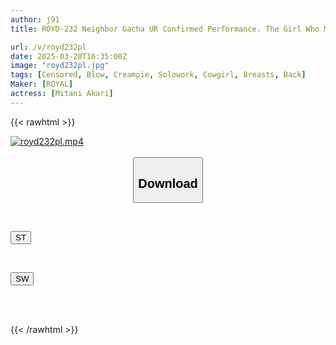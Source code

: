```yaml
---
author: j91
title: ROYD-232 Neighbor Gacha UR Confirmed Performance. The Girl Who Moved In Next Door Is A Beautiful-breasted Woman With No Bra And Nipples. Akane Mitani

url: /v/royd232pl
date: 2025-03-20T16:35:00Z
image: "royd232pl.jpg"
tags: [Censored, Blow, Creampie, Solowork, Cowgirl, Breasts, Back]
Maker: [ROYAL]
actress: [Mitani Akari]
---
```



{{< rawhtml >}}

<div class="video" data-videoid="7kG0dKxZZJtA0rl">
    <a href="javascript:;">
        <img src="/v/royd232pl/royd232pl.jpg" width="WIDTH" height="HEIGHT" alt="royd232pl.mp4" loading="lazy">
    </a>
</div>

<script type="text/javascript" src="https://j91.asia/asset/on-demand-st.js"></script>

<br>
  <link rel="stylesheet" href="https://j91.asia/asset/bs5.css">
  
  <center>
  <button class="btn btn-primary" type="button" data-bs-toggle="collapse" data-bs-target=".multi-collapse" aria-expanded="false" aria-controls="multiCollapseExample1 multiCollapseExample2"><h2>Download</h2></button></center>
</p>
<div class="row">
  <div class="col">
    <div class="collapse multi-collapse" id="multiCollapseExample1">
      <div class="card card-body">
	      	      <br>
<div class="buttons">  
<p><a href="/v/royd232pl/st.html" target="_blank"><button class="btn-hover color-3"><i class="fa fa-download"></i> ST</button></a></p></div>
    </div>
  </div>
</div>
  <div class="col">
    <div class="collapse multi-collapse" id="multiCollapseExample2">
      <div class="card card-body">
	      <br>
<div class="buttons">
<p><a href="/v/royd232pl/sw.html" target="_blank"><button class="btn-hover color-2"><i class="fa fa-download"></i> SW</button></a></p></div>
<br><br>
      </div>
    </div>
  </div>
</div>

{{< /rawhtml >}}
